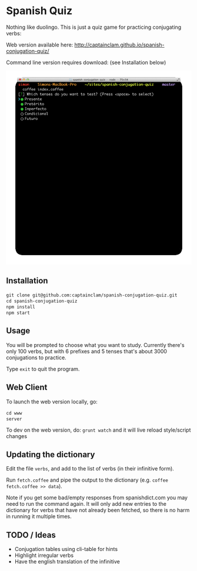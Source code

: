 # Spanish Quiz

Nothing like duolingo. This is just a quiz game for practicing conjugating verbs:

Web version available here: http://captainclam.github.io/spanish-conjugation-quiz/

Command line version requires download: (see Installation below)

![screenshots](anim.gif)


## Installation
```
git clone git@github.com:captainclam/spanish-conjugation-quiz.git
cd spanish-conjugation-quiz
npm install
npm start
```

## Usage

You will be prompted to choose what you want to study. Currently there's only 100 verbs, but with 6 prefixes and 5 tenses that's about 3000 conjugations to practice.

Type `exit` to quit the program.


## Web Client

To launch the web version locally, go:

```
cd www
server
```

To dev on the web version, do: `grunt watch` and it will live reload style/script changes


## Updating the dictionary

Edit the file `verbs`, and add to the list of verbs (in their infinitive form).

Run `fetch.coffee` and pipe the output to the dictionary (e.g. `coffee fetch.coffee >> data`).

Note if you get some bad/empty responses from spanishdict.com you may need to run the command again. It will only add new entries to the dictionary for verbs that have not already been fetched, so there is no harm in running it multiple times.


## TODO / Ideas

- Conjugation tables using cli-table for hints
- Highlight irregular verbs
- Have the english translation of the infinitive
